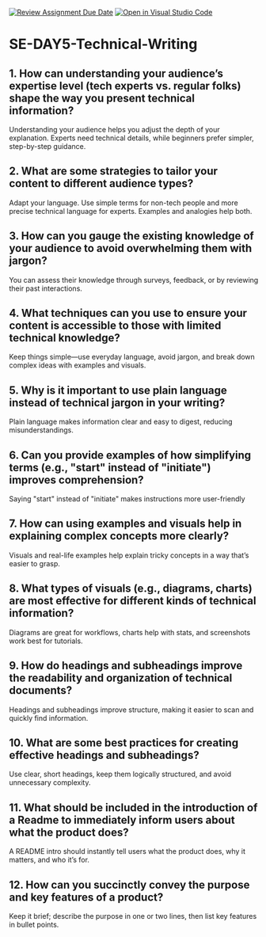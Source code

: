 [![Review Assignment Due Date](https://classroom.github.com/assets/deadline-readme-button-22041afd0340ce965d47ae6ef1cefeee28c7c493a6346c4f15d667ab976d596c.svg)](https://classroom.github.com/a/zsAR-pyY)
[![Open in Visual Studio Code](https://classroom.github.com/assets/open-in-vscode-2e0aaae1b6195c2367325f4f02e2d04e9abb55f0b24a779b69b11b9e10269abc.svg)](https://classroom.github.com/online_ide?assignment_repo_id=18477169&assignment_repo_type=AssignmentRepo)
# SE-DAY5-Technical-Writing
## 1. How can understanding your audience’s expertise level (tech experts vs. regular folks) shape the way you present technical information?
Understanding your audience helps you adjust the depth of your explanation. Experts need technical details, while beginners prefer simpler, step-by-step guidance.
## 2. What are some strategies to tailor your content to different audience types?
Adapt your language. Use simple terms for non-tech people and more precise technical language for experts. Examples and analogies help both.
## 3. How can you gauge the existing knowledge of your audience to avoid overwhelming them with jargon?
You can assess their knowledge through surveys, feedback, or by reviewing their past interactions.
## 4. What techniques can you use to ensure your content is accessible to those with limited technical knowledge?
Keep things simple—use everyday language, avoid jargon, and break down complex ideas with examples and visuals.
## 5. Why is it important to use plain language instead of technical jargon in your writing?
Plain language makes information clear and easy to digest, reducing misunderstandings.
## 6. Can you provide examples of how simplifying terms (e.g., "start" instead of "initiate") improves comprehension?
Saying "start" instead of "initiate" makes instructions more user-friendly
## 7. How can using examples and visuals help in explaining complex concepts more clearly?
Visuals and real-life examples help explain tricky concepts in a way that’s easier to grasp.
## 8. What types of visuals (e.g., diagrams, charts) are most effective for different kinds of technical information?
Diagrams are great for workflows, charts help with stats, and screenshots work best for tutorials.
## 9. How do headings and subheadings improve the readability and organization of technical documents?
Headings and subheadings improve structure, making it easier to scan and quickly find information.
## 10. What are some best practices for creating effective headings and subheadings?
Use clear, short headings, keep them logically structured, and avoid unnecessary complexity.
## 11. What should be included in the introduction of a Readme to immediately inform users about what the product does?
A README intro should instantly tell users what the product does, why it matters, and who it’s for.
## 12. How can you succinctly convey the purpose and key features of a product?
Keep it brief; describe the purpose in one or two lines, then list key features in bullet points.
